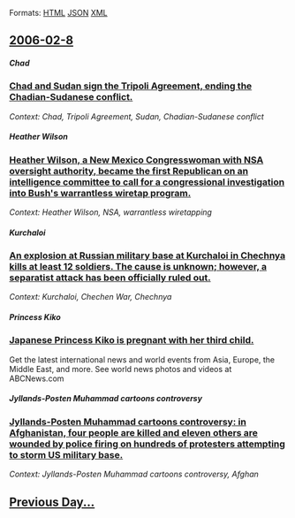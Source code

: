 
Formats: [HTML](2006/02/8/index.html)  [JSON](2006/02/8/index.json)  [XML](2006/02/8/index.xml)  

## [2006-02-8](/news/2006/02/8/index.md)

##### Chad
### [ Chad and Sudan sign the Tripoli Agreement, ending the Chadian-Sudanese conflict. ](/news/2006/02/8/chad-and-sudan-sign-the-tripoli-agreement-ending-the-chadian-sudanese-conflict.md)
_Context: Chad, Tripoli Agreement, Sudan, Chadian-Sudanese conflict_

##### Heather Wilson
### [ Heather Wilson, a New Mexico Congresswoman with NSA oversight authority, became the first Republican on an intelligence committee to call for a congressional investigation into Bush's warrantless wiretap program. ](/news/2006/02/8/heather-wilson-a-new-mexico-congresswoman-with-nsa-oversight-authority-became-the-first-republican-on-an-intelligence-committee-to-call-f.md)
_Context: Heather Wilson, NSA, warrantless wiretapping_

##### Kurchaloi
### [ An explosion at Russian military base at Kurchaloi in Chechnya kills at least 12 soldiers. The cause is unknown; however, a separatist attack has been officially ruled out. ](/news/2006/02/8/an-explosion-at-russian-military-base-at-kurchaloi-in-chechnya-kills-at-least-12-soldiers-the-cause-is-unknown-however-a-separatist-atta.md)
_Context: Kurchaloi, Chechen War, Chechnya_

##### Princess Kiko
### [ Japanese Princess Kiko is pregnant with her third child. ](/news/2006/02/8/japanese-princess-kiko-is-pregnant-with-her-third-child.md)
Get the latest international news and world events from Asia, Europe, the Middle East, and more. See world news photos and videos at ABCNews.com

##### Jyllands-Posten Muhammad cartoons controversy
### [ Jyllands-Posten Muhammad cartoons controversy: in Afghanistan, four people are killed and eleven others are wounded by police firing on hundreds of protesters attempting to storm US military base. ](/news/2006/02/8/jyllands-posten-muhammad-cartoons-controversy-in-afghanistan-four-people-are-killed-and-eleven-others-are-wounded-by-police-firing-on-hun.md)
_Context: Jyllands-Posten Muhammad cartoons controversy, Afghan_

## [Previous Day...](/news/2006/02/7/index.md)

